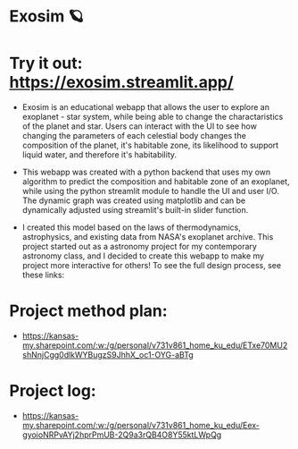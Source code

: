 # Exosim 🪐

# Try it out: https://exosim.streamlit.app/

- Exosim is an educational webapp that allows the user to explore an exoplanet - star system, while being able to change the charactaristics of the planet and star. Users can interact with the UI to see how changing the parameters of each celestial body changes the composition of the planet, it's habitable zone, its likelihood to support liquid water, and therefore it's habitability.

- This webapp was created with a python backend that uses my own algorithm to predict the composition and habitable zone of an exoplanet, while using the python streamlit module to handle the UI and user I/O. The dynamic graph was created using matplotlib and can be dynamically adjusted using streamlit's built-in slider function. 

- I created this model based on the laws of thermodynamics, astrophysics, and existing data from NASA's exoplanet archive. This project started out as a astronomy project for my contemporary astronomy class, and I decided to create this webapp to make my project more interactive for others! To see the full design process, see these links: 

# Project method plan:
- https://kansas-my.sharepoint.com/:w:/g/personal/v731v861_home_ku_edu/ETxe70MU2shNnjCgg0dlkWYBugzS9JhhX_oc1-OYG-aBTg

# Project log:
- https://kansas-my.sharepoint.com/:w:/g/personal/v731v861_home_ku_edu/Eex-gyoioNRPvAYj2hprPmUB-2Q9a3rQB4O8Y55ktLWpQg
